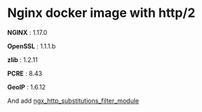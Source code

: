 # Nginx docker image with http/2

**NGINX** : 1.17.0

**OpenSSL** : 1.1.1.b

**zlib** : 1.2.11

**PCRE** : 8.43

**GeoIP** : 1.6.12

And add [ngx_http_substitutions_filter_module](https://github.com/yaoweibin/ngx_http_substitutions_filter_module.git )

